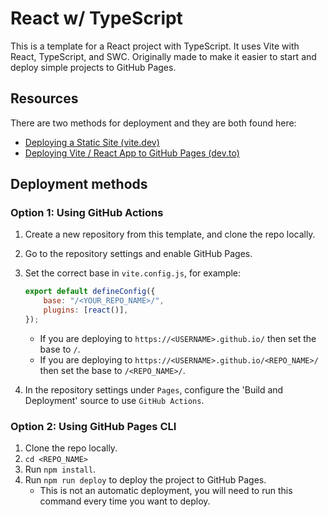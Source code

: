 # React w/ TypeScript

This is a template for a React project with TypeScript. It uses Vite with React, TypeScript, and SWC. Originally made to make it easier to start and deploy simple projects to GitHub Pages.

## Resources

There are two methods for deployment and they are both found here:

-   [Deploying a Static Site (vite.dev)](https://vite.dev/guide/static-deploy)
-   [Deploying Vite / React App to GitHub Pages (dev.to)](https://dev.to/rashidshamloo/deploying-vite-react-app-to-github-pages-35hf)

## Deployment methods

### Option 1: Using GitHub Actions

1.  Create a new repository from this template, and clone the repo locally.
2.  Go to the repository settings and enable GitHub Pages.
3.  Set the correct base in `vite.config.js`, for example:

    ```js
    export default defineConfig({
        base: "/<YOUR_REPO_NAME>/",
        plugins: [react()],
    });
    ```

    -   If you are deploying to `https://<USERNAME>.github.io/` then set the base to `/`.
    -   If you are deploying to `https://<USERNAME>.github.io/<REPO_NAME>/` then set the base to `/<REPO_NAME>/`.

4.  In the repository settings under `Pages`, configure the 'Build and Deployment' source to use `GitHub Actions`.

### Option 2: Using GitHub Pages CLI

1. Clone the repo locally.
2. `cd <REPO_NAME>`
3. Run `npm install`.
4. Run `npm run deploy` to deploy the project to GitHub Pages.
    - This is not an automatic deployment, you will need to run this command every time you want to deploy.
